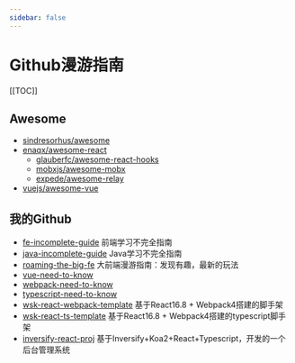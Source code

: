 ```yaml
---
sidebar: false
---
```


# Github漫游指南

[[TOC]]

## Awesome

- [sindresorhus/awesome](https://github.com/sindresorhus/awesome/)
- [enaqx/awesome-react](https://github.com/enaqx/awesome-react)
  - [glauberfc/awesome-react-hooks](https://github.com/glauberfc/awesome-react-hooks)
  - [mobxjs/awesome-mobx](https://github.com/mobxjs/awesome-mobx)
  - [expede/awesome-relay](https://github.com/expede/awesome-relay)
- [vuejs/awesome-vue](https://github.com/vuejs/awesome-vue)

## 我的Github

- [fe-incomplete-guide](<https://github.com/weisuoke/fe-incomplete-guide>) 前端学习不完全指南
- [java-incomplete-guide](<https://github.com/weisuoke/java-incomplete-guide>) Java学习不完全指南
- [roaming-the-big-fe](https://github.com/weisuoke/roaming-the-big-fe) 大前端漫游指南：发现有趣，最新的玩法
- [vue-need-to-know](https://github.com/weisuoke/vue-need-to-know)
- [webpack-need-to-know](<https://github.com/weisuoke/webpack-need-to-know>)
- [typescript-need-to-know](<https://github.com/weisuoke/typescript-need-to-know>)
- [wsk-react-webpack-template](<https://github.com/weisuoke/wsk-react-webpack-template>) 基于React16.8 + Webpack4搭建的脚手架
- [wsk-react-ts-template](<https://github.com/weisuoke/wsk-react-ts-template>) 基于React16.8 + Webpack4搭建的typescript脚手架
- [inversify-react-proj](<https://github.com/weisuoke/inversify-react-proj>) 基于Inversify+Koa2+React+Typescript，开发的一个后台管理系统




